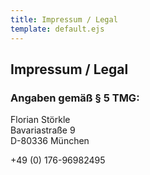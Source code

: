 ```yaml
---
title: Impressum / Legal
template: default.ejs
---
```


## Impressum / Legal

### Angaben gemäß § 5 TMG:

Florian Störkle<br>
Bavariastraße 9<br>
D-80336 München

+49 (0) 176-96982495
